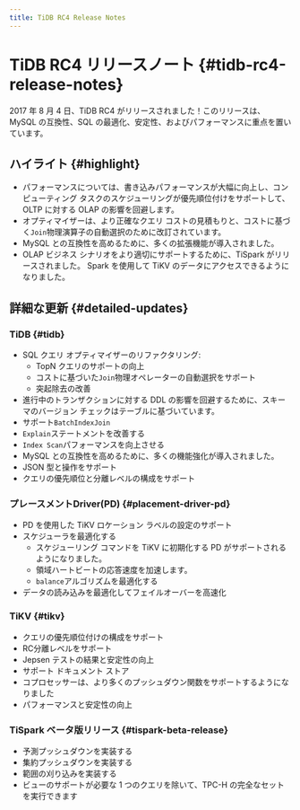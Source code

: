 ```yaml
---
title: TiDB RC4 Release Notes
---
```


# TiDB RC4 リリースノート {#tidb-rc4-release-notes}

2017 年 8 月 4 日、TiDB RC4 がリリースされました！このリリースは、MySQL の互換性、SQL の最適化、安定性、およびパフォーマンスに重点を置いています。

## ハイライト {#highlight}

-   パフォーマンスについては、書き込みパフォーマンスが大幅に向上し、コンピューティング タスクのスケジューリングが優先順位付けをサポートして、OLTP に対する OLAP の影響を回避します。
-   オプティマイザーは、より正確なクエリ コストの見積もりと、コストに基づく`Join`物理演算子の自動選択のために改訂されています。
-   MySQL との互換性を高めるために、多くの拡張機能が導入されました。
-   OLAP ビジネス シナリオをより適切にサポートするために、TiSpark がリリースされました。 Spark を使用して TiKV のデータにアクセスできるようになりました。

## 詳細な更新 {#detailed-updates}

### TiDB {#tidb}

-   SQL クエリ オプティマイザーのリファクタリング:
    -   TopN クエリのサポートの向上
    -   コストに基づいた`Join`物理オペレーターの自動選択をサポート
    -   突起除去の改善
-   進行中のトランザクションに対する DDL の影響を回避するために、スキーマのバージョン チェックはテーブルに基づいています。
-   サポート`BatchIndexJoin`
-   `Explain`ステートメントを改善する
-   `Index Scan`パフォーマンスを向上させる
-   MySQL との互換性を高めるために、多くの機能強化が導入されました。
-   JSON 型と操作をサポート
-   クエリの優先順位と分離レベルの構成をサポート

### プレースメントDriver(PD) {#placement-driver-pd}

-   PD を使用した TiKV ロケーション ラベルの設定のサポート
-   スケジューラを最適化する
    -   スケジューリング コマンドを TiKV に初期化する PD がサポートされるようになりました。
    -   領域ハートビートの応答速度を加速します。
    -   `balance`アルゴリズムを最適化する
-   データの読み込みを最適化してフェイルオーバーを高速化

### TiKV {#tikv}

-   クエリの優先順位付けの構成をサポート
-   RC分離レベルをサポート
-   Jepsen テストの結果と安定性の向上
-   サポート ドキュメント ストア
-   コプロセッサーは、より多くのプッシュダウン関数をサポートするようになりました
-   パフォーマンスと安定性の向上

### TiSpark ベータ版リリース {#tispark-beta-release}

-   予測プッシュダウンを実装する
-   集約プッシュダウンを実装する
-   範囲の刈り込みを実装する
-   ビューのサポートが必要な 1 つのクエリを除いて、TPC-H の完全なセットを実行できます
